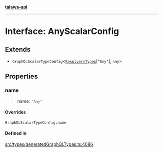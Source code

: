 [**talawa-api**](../../../README.md)

***

# Interface: AnyScalarConfig

## Extends

- `GraphQLScalarTypeConfig`\<[`ResolversTypes`](../type-aliases/ResolversTypes.md)\[`"Any"`\], `any`\>

## Properties

### name

> **name**: `"Any"`

#### Overrides

`GraphQLScalarTypeConfig.name`

#### Defined in

[src/types/generatedGraphQLTypes.ts:4086](https://github.com/Suyash878/talawa-api/blob/e4413cec641a837926071678fed3c7f67234e31e/src/types/generatedGraphQLTypes.ts#L4086)
